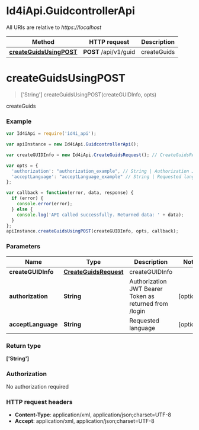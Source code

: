 # Id4iApi.GuidcontrollerApi

All URIs are relative to *https://localhost*

Method | HTTP request | Description
------------- | ------------- | -------------
[**createGuidsUsingPOST**](GuidcontrollerApi.md#createGuidsUsingPOST) | **POST** /api/v1/guid | createGuids


<a name="createGuidsUsingPOST"></a>
# **createGuidsUsingPOST**
> [&#39;String&#39;] createGuidsUsingPOST(createGUIDInfo, opts)

createGuids

### Example
```javascript
var Id4iApi = require('id4i_api');

var apiInstance = new Id4iApi.GuidcontrollerApi();

var createGUIDInfo = new Id4iApi.CreateGuidsRequest(); // CreateGuidsRequest | createGUIDInfo

var opts = { 
  'authorization': "authorization_example", // String | Authorization JWT Bearer Token as returned from /login
  'acceptLanguage': "acceptLanguage_example" // String | Requested language
};

var callback = function(error, data, response) {
  if (error) {
    console.error(error);
  } else {
    console.log('API called successfully. Returned data: ' + data);
  }
};
apiInstance.createGuidsUsingPOST(createGUIDInfo, opts, callback);
```

### Parameters

Name | Type | Description  | Notes
------------- | ------------- | ------------- | -------------
 **createGUIDInfo** | [**CreateGuidsRequest**](CreateGuidsRequest.md)| createGUIDInfo | 
 **authorization** | **String**| Authorization JWT Bearer Token as returned from /login | [optional] 
 **acceptLanguage** | **String**| Requested language | [optional] 

### Return type

**[&#39;String&#39;]**

### Authorization

No authorization required

### HTTP request headers

 - **Content-Type**: application/xml, application/json;charset=UTF-8
 - **Accept**: application/xml, application/json;charset=UTF-8

